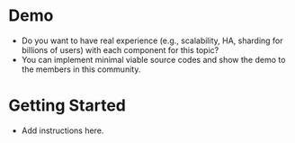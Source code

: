 # Demo
- Do you want to have real experience (e.g., scalability, HA, sharding for billions of users) with each component for this topic?
- You can implement minimal viable source codes and show the demo to the members in this community.

# Getting Started
- Add instructions here.